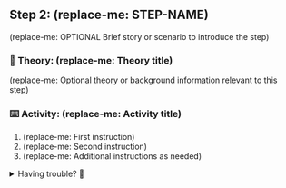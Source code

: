 ## Step 2: (replace-me: STEP-NAME)

(replace-me: OPTIONAL Brief story or scenario to introduce the step)

### 📖 Theory: (replace-me: Theory title)

<!-- GitHub-styled notifications can be used outside of ordered lists. Available options are: NOTE, IMPORTANT, WARNING, TIP, CAUTION -->
<!--
> [!NOTE]
> (Important note or additional information relevant to this section)
 -->

(replace-me: Optional theory or background information relevant to this step)

### ⌨️ Activity: (replace-me: Activity title)

1. (replace-me: First instruction)
1. (replace-me: Second instruction)
1. (replace-me: Additional instructions as needed)

<details>
<summary>Having trouble? 🤷</summary><br/>

- (replace-me: Troubleshooting tip or hint)
- (replace-me: Additional troubleshooting tips as needed)

</details>
